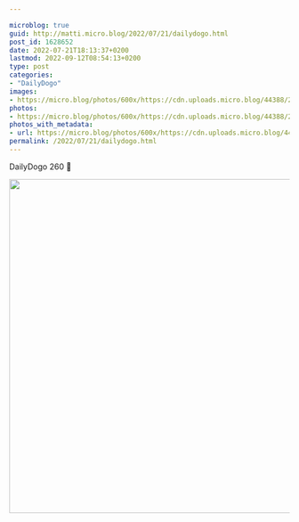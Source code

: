 ```yaml
---

microblog: true
guid: http://matti.micro.blog/2022/07/21/dailydogo.html
post_id: 1628652
date: 2022-07-21T18:13:37+0200
lastmod: 2022-09-12T08:54:13+0200
type: post
categories:
- "DailyDogo"
images:
- https://micro.blog/photos/600x/https://cdn.uploads.micro.blog/44388/2022/9db315927a.jpg
photos:
- https://micro.blog/photos/600x/https://cdn.uploads.micro.blog/44388/2022/9db315927a.jpg
photos_with_metadata:
- url: https://micro.blog/photos/600x/https://cdn.uploads.micro.blog/44388/2022/9db315927a.jpg
permalink: /2022/07/21/dailydogo.html
---
```

DailyDogo 260 🐶

<img src="/media/uploads/2022/9db315927a.jpg" width="600" height="600" alt="" />
